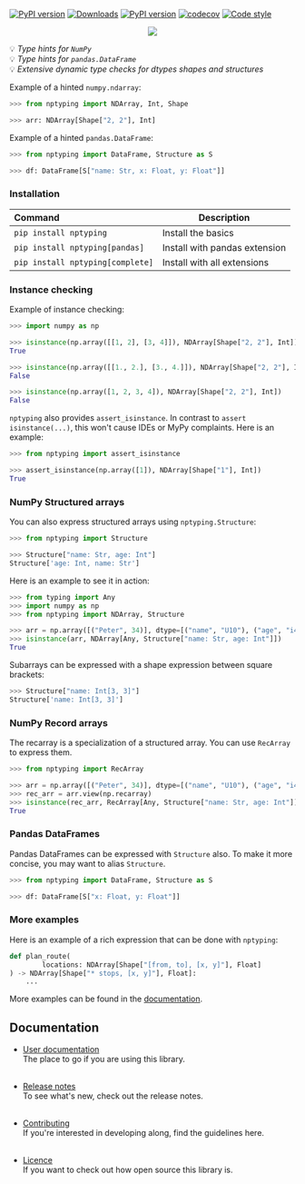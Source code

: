 [![PyPI version](https://img.shields.io/pypi/pyversions/nptyping.svg)](https://img.shields.io/pypi/pyversions/nptyping.svg)
[![Downloads](https://pepy.tech/badge/nptyping/month)](https://pepy.tech/project/nptyping)
[![PyPI version](https://badge.fury.io/py/nptyping.svg)](https://badge.fury.io/py/nptyping)
[![codecov](https://codecov.io/gh/ramonhagenaars/nptyping/branch/master/graph/badge.svg)](https://codecov.io/gh/ramonhagenaars/nptyping)
[![Code style](https://img.shields.io/badge/code%20style-black-black)](https://img.shields.io/badge/code%20style-black-black)


<p align='center'>
  <a href='https://https://pypi.org/project/nptyping/'>
    <img src='https://github.com/ramonhagenaars/nptyping/raw/master/resources/logo.png' />
  </a> 
</p>

💡 *Type hints for `NumPy`* <br/>
💡 *Type hints for `pandas.DataFrame`* <br/>
💡 *Extensive dynamic type checks for dtypes shapes and structures* <br/>

Example of a hinted `numpy.ndarray`:

```python
>>> from nptyping import NDArray, Int, Shape

>>> arr: NDArray[Shape["2, 2"], Int]

```

Example of a hinted `pandas.DataFrame`:

```python
>>> from nptyping import DataFrame, Structure as S

>>> df: DataFrame[S["name: Str, x: Float, y: Float"]]

```

### Installation

| Command                          | Description                   |
|:---------------------------------|-------------------------------|
| `pip install nptyping`           | Install the basics            |
| `pip install nptyping[pandas]`   | Install with pandas extension |
| `pip install nptyping[complete]` | Install with all extensions   |

### Instance checking

Example of instance checking:
```python
>>> import numpy as np

>>> isinstance(np.array([[1, 2], [3, 4]]), NDArray[Shape["2, 2"], Int])
True

>>> isinstance(np.array([[1., 2.], [3., 4.]]), NDArray[Shape["2, 2"], Int])
False

>>> isinstance(np.array([1, 2, 3, 4]), NDArray[Shape["2, 2"], Int])
False

```

`nptyping` also provides `assert_isinstance`. In contrast to `assert isinstance(...)`, this won't cause IDEs or MyPy
complaints. Here is an example: 
```python
>>> from nptyping import assert_isinstance

>>> assert_isinstance(np.array([1]), NDArray[Shape["1"], Int])
True

```

### NumPy Structured arrays

You can also express structured arrays using `nptyping.Structure`:
```python
>>> from nptyping import Structure

>>> Structure["name: Str, age: Int"]
Structure['age: Int, name: Str']

```

Here is an example to see it in action:
```python
>>> from typing import Any
>>> import numpy as np
>>> from nptyping import NDArray, Structure

>>> arr = np.array([("Peter", 34)], dtype=[("name", "U10"), ("age", "i4")])
>>> isinstance(arr, NDArray[Any, Structure["name: Str, age: Int"]])
True

```

Subarrays can be expressed with a shape expression between square brackets:
```python
>>> Structure["name: Int[3, 3]"]
Structure['name: Int[3, 3]']

```

### NumPy Record arrays
The recarray is a specialization of a structured array. You can use `RecArray`
to express them.

```python
>>> from nptyping import RecArray

>>> arr = np.array([("Peter", 34)], dtype=[("name", "U10"), ("age", "i4")])
>>> rec_arr = arr.view(np.recarray)
>>> isinstance(rec_arr, RecArray[Any, Structure["name: Str, age: Int"]])
True

```

### Pandas DataFrames
Pandas DataFrames can be expressed with `Structure` also. To make it more concise, you may want to alias `Structure`.
```python
>>> from nptyping import DataFrame, Structure as S

>>> df: DataFrame[S["x: Float, y: Float"]]

```

### More examples

Here is an example of a rich expression that can be done with `nptyping`:
```python
def plan_route(
        locations: NDArray[Shape["[from, to], [x, y]"], Float]
) -> NDArray[Shape["* stops, [x, y]"], Float]:
    ...

```

More examples can be found in the [documentation](https://github.com/ramonhagenaars/nptyping/blob/master/USERDOCS.md#Examples).

## Documentation

* [User documentation](https://github.com/ramonhagenaars/nptyping/blob/master/USERDOCS.md) <br/>
The place to go if you are using this library. <br/><br/>
  
* [Release notes](https://github.com/ramonhagenaars/nptyping/blob/master/HISTORY.md) <br/>
To see what's new, check out the release notes. <br/><br/>

* [Contributing](https://github.com/ramonhagenaars/nptyping/blob/master/CONTRIBUTING.md) <br/>
If you're interested in developing along, find the guidelines here. <br/><br/>

* [Licence](https://github.com/ramonhagenaars/nptyping/blob/master/LICENSE) <br/>
If you want to check out how open source this library is.
